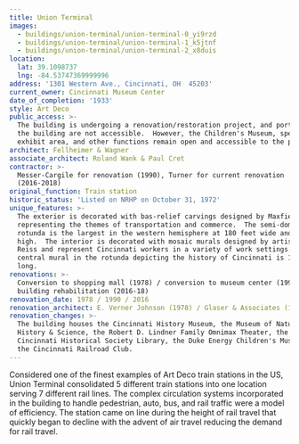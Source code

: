 ```yaml
---
title: Union Terminal
images:
  - buildings/union-terminal/union-terminal-0_yi9rzd
  - buildings/union-terminal/union-terminal-1_k5jtnf
  - buildings/union-terminal/union-terminal-2_x8duis
location:
  lat: 39.1098737
  lng: -84.53747369999996
address: '1301 Western Ave., Cincinnati, OH  45203'
current_owner: Cincinnati Museum Center
date_of_completion: '1933'
style: Art Deco
public_access: >-
  The building is undergoing a renovation/restoration project, and portions of
  the building are not accessible.  However, the Children's Museum, special
  exhibit area, and other functions remain open and accessible to the public.
architect: Fellheimer & Wagner
associate_architect: Roland Wank & Paul Cret
contractor: >-
  Messer-Cargile for renovation (1990), Turner for current renovation
  (2016-2018)
original_function: Train station
historic_status: 'Listed on NRHP on October 31, 1972'
unique_features: >-
  The exterior is decorated with bas-relief carvings designed by Maxfield Keck
  representing the themes of transportation and commerce.  The semi-dome of the
  rotunda is the largest in the western hemisphere at 180 feet wide and 106 feet
  high.  The interior is decorated with mosaic murals designed by artist Winold
  Reiss and represent Cincinnati workers in a variety of work settings.  The
  central mural in the rotunda depicting the history of Cincinnati is 105 feet
  long.
renovations: >-
  Conversion to shopping mall (1978) / conversion to museum center (1990) /
  building rehabilitation (2016-18)
renovation_date: 1978 / 1990 / 2016
renovation_architect: E. Verner Johnson (1978) / Glaser & Associates (1990) / GBBN Architects (2016)
renovation_changes: >-
  The building houses the Cincinnati History Museum, the Museum of Natural
  History & Science, the Robert D. Lindner Family Omnimax Theater, the
  Cincinnati Historical Society Library, the Duke Energy Children's Museum, and
  the Cincinnati Railroad Club.
---
```


Considered one of the finest examples of Art Deco train stations in the US, Union Terminal consolidated 5 different train stations into one location serving 7 different rail lines. The complex circulation systems incorporated in the building to handle pedestrian, auto, bus, and rail traffic were a model of efficiency. The station came on line during the height of rail travel that quickly began to decline with the advent of air travel reducing the demand for rail travel.
